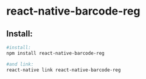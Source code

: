 # react-native-barcode-reg
## Install:
```bash
#install:
npm install react-native-barcode-reg

#and link:
react-native link react-native-barcode-reg

```
